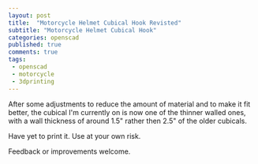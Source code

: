 ```yaml
---
layout: post
title:  "Motorcycle Helmet Cubical Hook Revisted"
subtitle: "Motorcycle Helmet Cubical Hook"
categories: openscad
published: true
comments: true
tags:
 - openscad
 - motorcycle
 - 3dprinting
---
```


After some adjustments to reduce the amount of material and to make it fit better, the cubical I'm currently on is now one of the thinner walled ones, with a wall thickness of around 1.5" rather then 2.5" of the older cubicals.

<script src="https://embed.github.com/view/3d/infamy/3dprojects/master/helmethook/helmethook.stl"></script>

Have yet to print it. Use at your own risk.

Feedback or improvements welcome.
